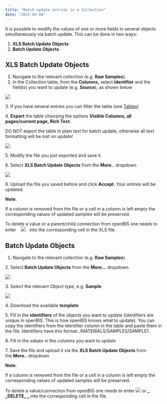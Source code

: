 ```yaml
---
title: "Batch update entries in a Collection"
date: "2022-03-04"
---
```


It is possible to modify the values of one or more fields in several objects simultaneously via batch update. This can be done in two ways:

1. **XLS Batch Update Objects**
2. **Batch Update Objects**

## XLS Batch Update Objects

1. Navigate to the relevant collection (e.g. **Raw Samples**).
2. In the Collection table, from the **Columns,** select **Identifier** and the field(s) you want to update (e.g. **Source**), as shown below

![](https://openbis.ch/wp-content/uploads/2022/03/select-colums-for-batch-export-1024x361.png)

3\. If you have several entries you can filter the table (see [Tables](https://openbis.ch/index.php/docs/user-documentation-20-10-3/additional-functionalities/tables/))

4\. **Export** the table choosing the options **Visible Columns, all pages/current page, Rich Text.**

DO NOT export the table in plain text for batch update, otherwise all text formatting will be lost on update!

![](https://openbis.ch/wp-content/uploads/2022/03/batch-update-table-export-1024x349.png)

5\. Modify the file you just exported and save it.

6\. Select **XLS Batch Update Objects** from the **More..** dropdown

![](https://openbis.ch/wp-content/uploads/2022/03/XLS-batch-update-dropdown-1024x476.png)

6\. Upload the file you saved before and click **Accept**. Your entries will be updated.

**Note**: 

If a column is removed from the file or a cell in a column is left empty the corresponding values of updated samples will be preserved.

To delete a value or a parent/child connection from openBIS one needs to enter    ![](https://openbis.ch/wp-content/uploads/2022/03/Screenshot-2022-10-13-at-15.59.01.png)   into the corresponding cell in the XLS file.

## Batch Update Objects

1. Navigate to the relevant collection (e.g. **Raw Samples**).

2\. Select **Batch Update Objects** from the **More...** dropdown.

![](https://openbis.ch/wp-content/uploads/2022/03/batch-update-1-1024x476.png)

3\. Select the relevant _Object_ _type_, e.g. **Sample** 

![](https://openbis.ch/wp-content/uploads/2022/03/old-batch-update.png)

4\. Download the available **template**

5\. Fill in the **identifiers** of the objects you want to update (identifiers are unique in openBIS. This is how openBIS knows what to update). You can copy the identifiers from the identifier column in the table and paste them in the file. Identifiers have this format: /MATERIALS/SAMPLES/SAMPLE1.

6\. Fill in the values in the columns you want to update

7\. Save the file and upload it via the **XLS Batch Update Objects** from the **More..** dropdown

**Note**:

If a column is removed from the file or a cell in a column is left empty the corresponding values of updated samples will be preserved.

To delete a value/connection from openBIS one needs to enter ![](https://openbis.ch/wp-content/uploads/2022/03/Screenshot-2022-10-13-at-15.59.01-1.png) or **\_ \_DELETE\_ \_** into the corresponding cell in the file.
